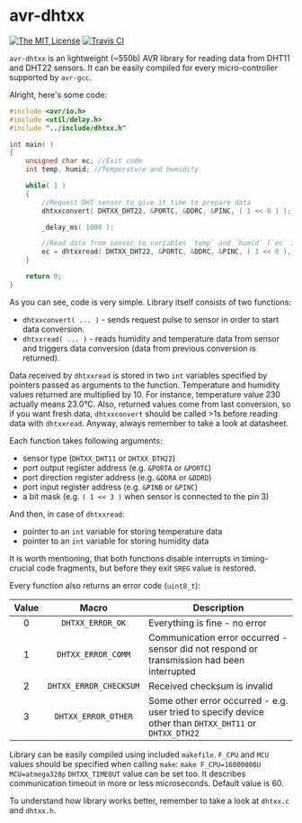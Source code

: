 # avr-dhtxx
[![The MIT License](https://img.shields.io/badge/license-MIT-orange.svg?style=flat-square)](http://opensource.org/licenses/MIT) [![Travis CI](https://img.shields.io/travis/Jacajack/avr-dhtxx.svg?style=flat-square)](https://travis-ci.org/Jacajack/avr-dhtxx)

`avr-dhtxx` is an lightweight (~550b) AVR library for reading data from DHT11 and DHT22 sensors.
It can be easily compiled for every micro-controller supported by `avr-gcc`.

Alright, here's some code:
```c
#include <avr/io.h>
#include <util/delay.h>
#include "../include/dhtxx.h"

int main( )
{
	unsigned char ec; //Exit code
	int temp, humid; //Temperature and humidity

	while( 1 )
	{
		//Request DHT sensor to give it time to prepare data
		dhtxxconvert( DHTXX_DHT22, &PORTC, &DDRC, &PINC, ( 1 << 0 ) );

		_delay_ms( 1000 );

		//Read data from sensor to variables `temp` and `humid` (`ec` is exit code)
		ec = dhtxxread( DHTXX_DHT22, &PORTC, &DDRC, &PINC, ( 1 << 0 ), &temp, &humid );
	}

	return 0;
}
```

As you can see, code is very simple. Library itself consists of two functions:
 - `dhtxxconvert( ... )` - sends request pulse to sensor in order to start data conversion.
 - `dhtxxread( ... )` - reads humidity and temperature data from sensor and triggers data conversion (data from previous conversion is returned).

Data received by `dhtxxread` is stored in two `int` variables specified by pointers passed as arguments to the function.
Temperature and humidity values returned are multiplied by 10. For instance, temperature value 230 actually means 23.0&deg;C.
Also, returned values come from last conversion, so if you want fresh data, `dhtxxconvert` should be called >1s before reading data with `dhtxxread`.
Anyway, always remember to take a look at datasheet.

Each function takes following arguments:
 - sensor type (`DHTXX_DHT11` or `DHTXX_DTH22`)
 - port output register address (e.g. `&PORTA` or `&PORTC`)
 - port direction register address (e.g. `&DDRA` or `&DDRD`)
 - port input register address (e.g. `&PINB` or `&PINC`)
 - a bit mask (e.g. `( 1 << 3 )` when sensor is connected to the pin 3)

And then, in case of `dhtxxread`:
 - pointer to an `int` variable for storing temperature data
 - pointer to an `int` variable for storing humidity data

It is worth mentioning, that both functions disable interrupts in timing-crucial code fragments, but before they exit `SREG` value is restored.

Every function also returns an error code (`uint8_t`):

|Value|Macro|Description|
|:---:|:---:|-----------|
|0|`DHTXX_ERROR_OK`|Everything is fine - no error|
|1|`DHTXX_ERROR_COMM`|Communication error occurred - sensor did not respond or transmission had been interrupted|
|2|`DHTXX_ERROR_CHECKSUM`|Received checksum is invalid|
|3|`DHTXX_ERROR_OTHER`|Some other error occurred - e.g. user tried to specify device other than `DHTXX_DHT11` or `DHTXX_DTH22`|

Library can be easily compiled using included `makefile`. `F_CPU` and `MCU` values should be specified when calling `make`:
`make F_CPU=16000000U MCU=atmega328p`
`DHTXX_TIMEOUT` value can be set too. It describes communication timeout in more or less microseconds. Default value is 60.

To understand how library works better, remember to take a look at `dhtxx.c` and `dhtxx.h`.
